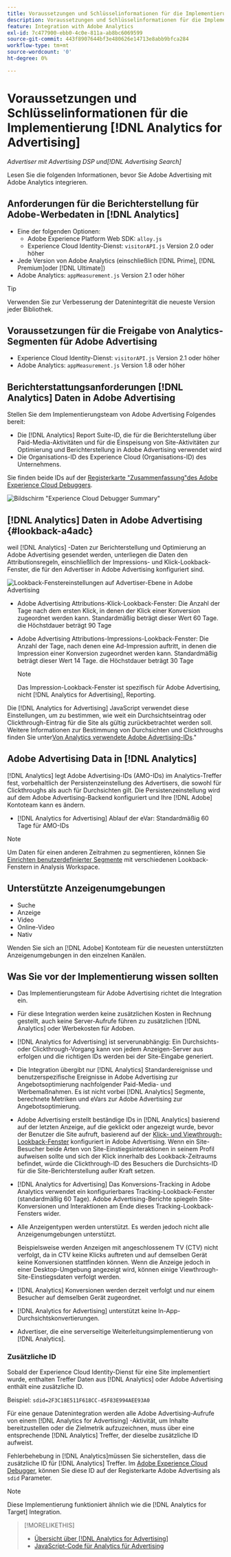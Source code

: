 ```yaml
---
title: Voraussetzungen und Schlüsselinformationen für die Implementierung [!DNL Analytics for Advertising]
description: Voraussetzungen und Schlüsselinformationen für die Implementierung [!DNL Analytics for Advertising]
feature: Integration with Adobe Analytics
exl-id: 7c477900-ebb0-4c0e-811a-ab8bc6069599
source-git-commit: 443f8907644bf3e480626e14713e8abb9bfca284
workflow-type: tm+mt
source-wordcount: '0'
ht-degree: 0%

---
```


# Voraussetzungen und Schlüsselinformationen für die Implementierung [!DNL Analytics for Advertising]

*Advertiser mit Advertising DSP und[!DNL Advertising Search]*

Lesen Sie die folgenden Informationen, bevor Sie Adobe Advertising mit Adobe Analytics integrieren.

## Anforderungen für die Berichterstellung für Adobe-Werbedaten in [!DNL Analytics]

* Eine der folgenden Optionen:
   * Adobe Experience Platform Web SDK: `alloy.js`
   * Experience Cloud Identity-Dienst: `visitorAPI.js` Version 2.0 oder höher
* Jede Version von Adobe Analytics (einschließlich [!DNL Prime], [!DNL Premium]oder [!DNL Ultimate])
* Adobe Analytics: `appMeasurement.js` Version 2.1 oder höher

>[!TIP]
>
>Verwenden Sie zur Verbesserung der Datenintegrität die neueste Version jeder Bibliothek.

## Voraussetzungen für die Freigabe von Analytics-Segmenten für Adobe Advertising

* Experience Cloud Identity-Dienst: `visitorAPI.js` Version 2.1 oder höher
* Adobe Analytics: `appMeasurement.js` Version 1.8 oder höher

## Berichterstattungsanforderungen [!DNL Analytics] Daten in Adobe Advertising

Stellen Sie dem Implementierungsteam von Adobe Advertising Folgendes bereit:

* Die [!DNL Analytics] Report Suite-ID, die für die Berichterstellung über Paid-Media-Aktivitäten und für die Einspeisung von Site-Aktivitäten zur Optimierung und Berichterstellung in Adobe Advertising verwendet wird
* Die Organisations-ID des Experience Cloud (Organisations-ID) des Unternehmens.

Sie finden beide IDs auf der [Registerkarte &quot;Zusammenfassung&quot;des Adobe Experience Cloud Debuggers](https://experienceleague.adobe.com/docs/debugger/using-v2/summary.html).

![Bildschirm &quot;Experience Cloud Debugger Summary&quot;](/help/integrations/assets/a4adc-debugger-summary.png)

## [!DNL Analytics] Daten in Adobe Advertising {#lookback-a4adc}

weil [!DNL Analytics] -Daten zur Berichterstellung und Optimierung an Adobe Advertising gesendet werden, unterliegen die Daten den Attributionsregeln, einschließlich der Impressions- und Klick-Lookback-Fenster, die für den Advertiser in Adobe Advertising konfiguriert sind.

![Lookback-Fenstereinstellungen auf Advertiser-Ebene in Adobe Advertising](/help/integrations/assets/a4adc-lookbacks.png)

* Adobe Advertising Attributions-Klick-Lookback-Fenster: Die Anzahl der Tage nach dem ersten Klick, in denen der Klick einer Konversion zugeordnet werden kann. Standardmäßig beträgt dieser Wert 60 Tage. die Höchstdauer beträgt 90 Tage
* Adobe Advertising Attributions-Impressions-Lookback-Fenster: Die Anzahl der Tage, nach denen eine Ad-Impression auftritt, in denen die Impression einer Konversion zugeordnet werden kann. Standardmäßig beträgt dieser Wert 14 Tage. die Höchstdauer beträgt 30 Tage

   >[!NOTE]
   >
   > Das Impression-Lookback-Fenster ist spezifisch für Adobe Advertising, nicht [!DNL Analytics for Advertising], Reporting.

Die [!DNL Analytics for Advertising] JavaScript verwendet diese Einstellungen, um zu bestimmen, wie weit ein Durchsichtseintrag oder Clickthrough-Eintrag für die Site als gültig zurückbetrachtet werden soll. Weitere Informationen zur Bestimmung von Durchsichten und Clickthroughs finden Sie unter[Von Analytics verwendete Adobe Advertising-IDs](ids.md).&quot;

## Adobe Advertising Data in [!DNL Analytics]

[!DNL Analytics] legt Adobe Advertising-IDs (AMO-IDs) im Analytics-Treffer fest, vorbehaltlich der Persistenzeinstellung des Advertisers, die sowohl für Clickthroughs als auch für Durchsichten gilt. Die Persistenzeinstellung wird auf dem Adobe Advertising-Backend konfiguriert und Ihre [!DNL Adobe] Kontoteam kann es ändern.

* [!DNL Analytics for Advertising] Ablauf der eVar: Standardmäßig 60 Tage für AMO-IDs

>[!NOTE]
>
>Um Daten für einen anderen Zeitrahmen zu segmentieren, können Sie [Einrichten benutzerdefinierter Segmente](https://experienceleague.adobe.com/docs/analytics/components/segmentation/segmentation-workflow/seg-build.html) mit verschiedenen Lookback-Fenstern in Analysis Workspace.

## Unterstützte Anzeigenumgebungen

* Suche
* Anzeige
* Video
* Online-Video
* Nativ

Wenden Sie sich an [!DNL Adobe] Kontoteam für die neuesten unterstützten Anzeigenumgebungen in den einzelnen Kanälen.

## Was Sie vor der Implementierung wissen sollten

* Das Implementierungsteam für Adobe Advertising richtet die Integration ein.

* Für diese Integration werden keine zusätzlichen Kosten in Rechnung gestellt, auch keine Server-Aufrufe führen zu zusätzlichen [!DNL Analytics] oder Werbekosten für Adoben.

* [!DNL Analytics for Advertising] ist serverunabhängig: Ein Durchsichts- oder Clickthrough-Vorgang kann von jedem Anzeigen-Server aus erfolgen und die richtigen IDs werden bei der Site-Eingabe generiert.

* Die Integration übergibt nur [!DNL Analytics] Standardereignisse und benutzerspezifische Ereignisse in Adobe Advertising zur Angebotsoptimierung nachfolgender Paid-Media- und Werbemaßnahmen. Es ist nicht vorbei [!DNL Analytics] Segmente, berechnete Metriken und eVars zur Adobe Advertising zur Angebotsoptimierung.

* Adobe Advertising erstellt beständige IDs in [!DNL Analytics] basierend auf der letzten Anzeige, auf die geklickt oder angezeigt wurde, bevor der Benutzer die Site aufruft, basierend auf der [Klick- und Viewthrough-Lookback-Fenster](#lookback-a4adc) konfiguriert in Adobe Advertising. Wenn ein Site-Besucher beide Arten von Site-Einstiegsinteraktionen in seinem Profil aufweisen sollte und sich der Klick innerhalb des Lookback-Zeitraums befindet, würde die Clickthrough-ID des Besuchers die Durchsichts-ID für die Site-Berichterstellung außer Kraft setzen.

* [!DNL Analytics for Advertising] Das Konversions-Tracking in Adobe Analytics verwendet ein konfigurierbares Tracking-Lookback-Fenster (standardmäßig 60 Tage). Adobe Advertising-Berichte spiegeln Site-Konversionen und Interaktionen am Ende dieses Tracking-Lookback-Fensters wider.

* Alle Anzeigentypen werden unterstützt. Es werden jedoch nicht alle Anzeigenumgebungen unterstützt.

   Beispielsweise werden Anzeigen mit angeschlossenem TV (CTV) nicht verfolgt, da in CTV keine Klicks auftreten und auf demselben Gerät keine Konversionen stattfinden können. Wenn die Anzeige jedoch in einer Desktop-Umgebung angezeigt wird, können einige Viewthrough-Site-Einstiegsdaten verfolgt werden.

* [!DNL Analytics] Konversionen werden derzeit verfolgt und nur einem Besucher auf demselben Gerät zugeordnet.

* [!DNL Analytics for Advertising] unterstützt keine In-App-Durchsichtskonvertierungen.

* Advertiser, die eine serverseitige Weiterleitungsimplementierung von [!DNL Analytics].

### Zusätzliche ID

Sobald der Experience Cloud Identity-Dienst für eine Site implementiert wurde, enthalten Treffer Daten aus [!DNL Analytics] oder Adobe Advertising enthält eine zusätzliche ID.

Beispiel: `sdid=2F3C18E511F618CC-45F83E994AEE93A0`

Für eine genaue Datenintegration werden alle Adobe Advertising-Aufrufe von einem [!DNL Analytics for Advertising] -Aktivität, um Inhalte bereitzustellen oder die Zielmetrik aufzuzeichnen, muss über eine entsprechende [!DNL Analytics] Treffer, der dieselbe zusätzliche ID aufweist.

Fehlerbehebung in [!DNL Analytics]müssen Sie sicherstellen, dass die zusätzliche ID für [!DNL Analytics] Treffer. Im [Adobe Experience Cloud Debugger](https://experienceleague.adobe.com/docs/debugger/using-v2/summary.html), können Sie diese ID auf der Registerkarte Adobe Advertising als `sdid` Parameter.

>[!NOTE]
>
> Diese Implementierung funktioniert ähnlich wie die [!DNL Analytics for Target] Integration.

>[!MORELIKETHIS]
>
>* [Übersicht über [!DNL Analytics for Advertising]](overview.md)
>* [JavaScript-Code für Analytics für Advertising](/help/integrations/analytics/javascript.md)

